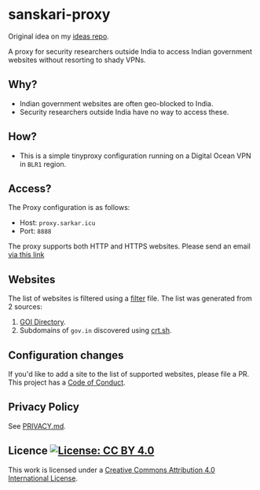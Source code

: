 # sanskari-proxy

Original idea on my [ideas repo](https://github.com/captn3m0/ideas#-sanskari-proxy).

A proxy for security researchers outside India to access Indian government websites without resorting to shady VPNs.

## Why?

- Indian government websites are often geo-blocked to India.
- Security researchers outside India have no way to access these.

## How?

- This is a simple tinyproxy configuration running on a Digital Ocean VPN in `BLR1` region.

## Access?

The Proxy configuration is as follows:

- Host: `proxy.sarkar.icu`
- Port: `8888`

The proxy supports both HTTP and HTTPS websites. Please send an email [via this link](mailto:sanskari.proxy@captnemo.in?subject=Sanskari%20Proxy%20Access&body=Please%20add%20a%20link%20to%20some%20public%20profile%20of%20yours%20here.)

## Websites

The list of websites is filtered using a [filter](filter) file. The list was generated from 2 sources:

1. [GOI Directory](http://goidirectory.nic.in/).
2. Subdomains of `gov.in` discovered using [crt.sh](https://crt.sh).

## Configuration changes

If you'd like to add a site to the list of supported websites, please file a PR. This project has a [Code of Conduct](CODE_OF_CONDUCT.md).

## Privacy Policy

See [PRIVACY.md](PRIVACY.md).

## Licence [![License: CC BY 4.0](https://img.shields.io/badge/License-CC%20BY%204.0-lightgrey.svg)](http://creativecommons.org/licenses/by/4.0/)

This work is licensed under a [Creative Commons Attribution 4.0 International License](https://creativecommons.org/licenses/by/4.0/).
